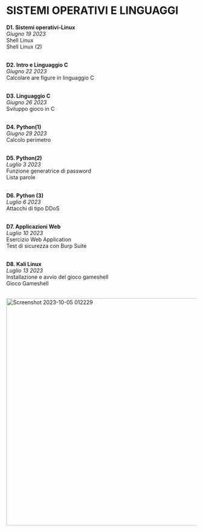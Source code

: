 <h1> SISTEMI OPERATIVI E LINGUAGGI </h1>
<b>  D1. Sistemi operativi-Linux </b>
 <i> <br> Giugno 19 2023 </i>
 <br> Shell Linux
 <br> Shell Linux (2)
 
<b> <br> D2. Intro e Linguaggio C </b>
 <i> <br> Giugno 22 2023 </i>
 <br> Calcolare are figure in linguaggio C

<b> <br> D3. Linguaggio C </b>
 <i> <br> Giugno 26 2023 </i>
 <br> Sviluppo gioco in C

<b> <br> D4. Python(1) </b>
 <i> <br> Giugno 29 2023 </i>
 <br> Calcolo perimetro

<b> <br> D5. Python(2) </b>
 <i> <br> Luglio 3 2023 </i>
 <br> Funzione generatrice di password
 <br> Lista parole

<b> <br> D6. Python (3) </b>
 <i> <br> Luglio 6 2023 </i>
 <br> Attacchi di tipo DDoS

<b> <br> D7. Applicazioni Web </b>
 <i> <br> Luglio 10 2023 </i>
 <br> Esercizio Web Application
 <br> Test di sicurezza con Burp Suite

<b> <br> D8. Kali Linux </b>
 <i> <br> Luglio 13 2023 </i>
 <br> Installazione e avvio del gioco gameshell
 <br> Gioco Gameshell

 <br> <img width="600" alt="Screenshot 2023-10-05 012229" src="https://github.com/Jenovia02/Cybersecurity-Analyst/assets/134729946/d5951bf9-eb69-42a9-8adb-21e15d12976a">
